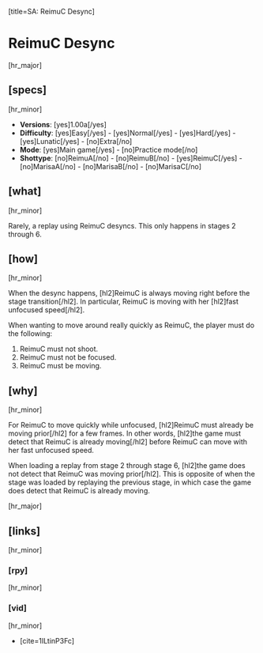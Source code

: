 [title=SA: ReimuC Desync]
# ReimuC Desync

[hr_major] 
## [specs]
[hr_minor]  

* **Versions**: [yes]1.00a[/yes] 
* **Difficulty**: [yes]Easy[/yes] - [yes]Normal[/yes] - [yes]Hard[/yes] - [yes]Lunatic[/yes] - [no]Extra[/no]
* **Mode**: [yes]Main game[/yes] - [no]Practice mode[/no]
* **Shottype**: [no]ReimuA[/no] - [no]ReimuB[/no] - [yes]ReimuC[/yes] - [no]MarisaA[/no] - [no]MarisaB[/no] - [no]MarisaC[/no]

## [what]
[hr_minor]

Rarely, a replay using ReimuC desyncs. This only happens in stages 2 through 6.

## [how]
[hr_minor]

When the desync happens, [hl2]ReimuC is always moving right before the stage transition[/hl2]. In particular, ReimuC is moving with her [hl2]fast unfocused speed[/hl2].

When wanting to move around really quickly as ReimuC, the player must do the following:
1. ReimuC must not shoot.
2. ReimuC must not be focused.
3. ReimuC must be moving.

## [why]
[hr_minor]

For ReimuC to move quickly while unfocused, [hl2]ReimuC must already be moving prior[/hl2] for a few frames. In other words, [hl2]the game must detect that ReimuC is already moving[/hl2] before ReimuC can move with her fast unfocused speed.

When loading a replay from stage 2 through stage 6, [hl2]the game does not detect that ReimuC was moving prior[/hl2]. This is opposite of when the stage was loaded by replaying the previous stage, in which case the game does detect that ReimuC is already moving.


[hr_major]
## [links]
[hr_minor]
### [rpy]
[hr_minor]
### [vid]
[hr_minor]

+ [cite=1ILtinP3Fc]
